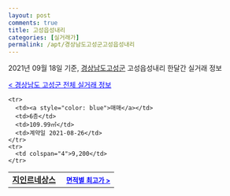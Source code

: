 ```yaml
---
layout: post
comments: true
title: 고성읍성내리
categories: [실거래가]
permalink: /apt/경상남도고성군고성읍성내리
---
```


2021년 09월 18일 기준, <a href="/apt/경상남도고성군">경상남도고성군</a> 고성읍성내리 한달간 실거래 정보

<a style="color: blue;" href="/apt/경상남도고성군">< 경상남도 고성군 전체 실거래 정보</a>
<!---- start ---->
<table>
  <tr>
    <td colspan="4" style="font-weight: bold;"><a href="/apt/경상남도고성군고성읍성내리지인르네상스">지인르네상스</a> &nbsp;&nbsp;&nbsp; <a style="color: blue; font-size: smaller;" href="/apt/경상남도고성군고성읍성내리지인르네상스">면적별 최고가 ></a></td>
  </tr>
    
    <tr>
      <td><a style="color: blue">매매</a></td>
      <td>6층</td>
      <td>109.99㎡</td>
      <td>계약일 2021-08-26</td>
    </tr>
    <tr>
      <td colspan="4">9,200</td>
    </tr>
      
</table>
<!---- end ---->
    